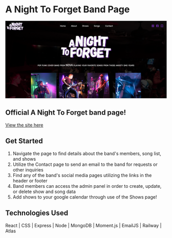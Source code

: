 # A Night To Forget Band Page

![Home](./public/images/ANTF-home-page.png)

## Official A Night To Forget band page!

[View the site here](https://www.anighttoforget.com/home)

## Get Started

1. Navigate the page to find details about the band's members, song list, and shows
2. Utilize the Contact page to send an email to the band for requests or other inquiries
3. Find any of the band's social media pages utilizing the links in the header or footer
4. Band members can access the admin panel in order to create, update, or delete show and song data
5. Add shows to your google calendar through use of the Shows page!

## Technologies Used

React | CSS | Express | Node | MongoDB | Moment.js | EmailJS | Railway | Atlas

